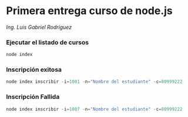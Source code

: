 # Primera entrega curso de node.js

*Ing. Luis Gabriel Rodriguez*



### Ejecutar el listado de cursos 
```javascript
node index
```

### Inscripción exitosa

```javascript
node index inscribir -i=1001 -n="Nombre del estudiante" -c=80999222
```

### Inscripción Fallida
```javascript
node index inscribir -i=1007 -n="Nombre del estudiante" -c=80999222
```